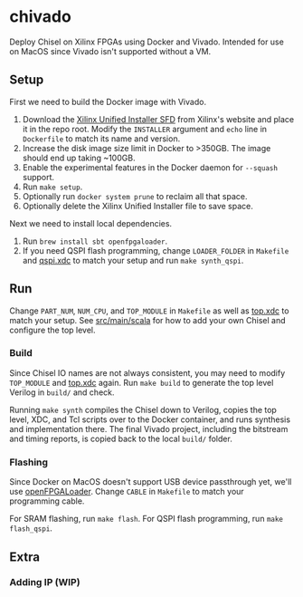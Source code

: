 # chivado

Deploy Chisel on Xilinx FPGAs using Docker and Vivado. Intended for use on MacOS since Vivado isn't supported without a VM.

## Setup

First we need to build the Docker image with Vivado.

1. Download the [Xilinx Unified Installer SFD](https://www.xilinx.com/support/download.html) from Xilinx's website and place it in the repo root. Modify the `INSTALLER` argument and `echo` line in `Dockerfile` to match its name and version.
1. Increase the disk image size limit in Docker to >350GB. The image should end up taking ~100GB.
1. Enable the experimental features in the Docker daemon for `--squash` support.
1. Run `make setup`.
1. Optionally run `docker system prune` to reclaim all that space.
1. Optionally delete the Xilinx Unified Installer file to save space.

Next we need to install local dependencies.

1. Run `brew install sbt openfpgaloader`.
1. If you need QSPI flash programming, change `LOADER_FOLDER` in `Makefile` and [qspi.xdc](src/main/script/qspi.xdc) to match your setup and run `make synth_qspi`.

## Run

Change `PART_NUM`, `NUM_CPU`, and `TOP_MODULE` in `Makefile` as well as [top.xdc](src/main/script/top.xdc) to match your setup. See [src/main/scala](src/main/scala) for how to add your own Chisel and configure the top level.

### Build

Since Chisel IO names are not always consistent, you may need to modify `TOP_MODULE` and [top.xdc](src/main/script/top.xdc) again. Run `make build` to generate the top level Verilog in `build/` and check.

Running `make synth` compiles the Chisel down to Verilog, copies the top level, XDC, and Tcl scripts over to the Docker container, and runs synthesis and implementation there. The final Vivado project, including the bitstream and timing reports, is copied back to the local `build/` folder.

### Flashing

Since Docker on MacOS doesn't support USB device passthrough yet, we'll use [openFPGALoader](https://github.com/trabucayre/openFPGALoader). Change `CABLE` in `Makefile` to match your programming cable.

For SRAM flashing, run `make flash`. For QSPI flash programming, run `make flash_qspi`.

## Extra

### Adding IP (WIP)
